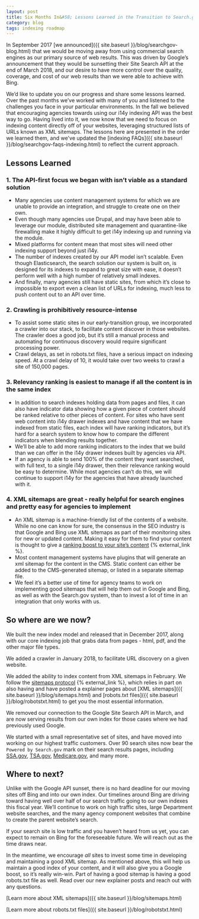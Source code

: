```yaml
---
layout: post
title: Six Months In&#58; Lessons Learned in the Transition to Search.gov
category: blog
tags: indexing roadmap
---
```


In September 2017 [we announced]({{ site.baseurl }}/blog/searchgov-blog.html) that we would be moving away from using commercial search engines as our primary source of web results. This was driven by Google’s announcement that they would be sunsetting their Site Search API at the end of March 2018, and our desire to have more control over the quality, coverage, and cost of our web results than we were able to achieve with Bing.

We’d like to update you on our progress and share some lessons learned. Over the past months we’ve worked with many of you and listened to the challenges you face in your particular environments. In the fall we believed that encouraging agencies towards using our i14y indexing API was the best way to go. Having lived into it, we now know that we need to focus on indexing content directly off of your websites, leveraging structured lists of URLs known as XML sitemaps. The lessons here are presented in the order we learned them, and we've updated the [indexing FAQs]({{ site.baseurl }}/blog/searchgov-faqs-indexing.html) to reflect the current approach.

## Lessons Learned

### 1. The API-first focus we began with isn’t viable as a standard solution

* Many agencies use content management systems for which we are unable to provide an integration, and struggle to create one on their own.
* Even though many agencies use Drupal, and may have been able to leverage our module, distributed site management and quarantine-like firewalling make it highly difficult to get i14y indexing up and running via the module.
* Mixed platforms for content mean that most sites will need other indexing support beyond just i14y.
* The number of indexes created by our API model isn’t scalable. Even though Elasticsearch, the search solution our system is built on, is designed for its indexes to expand to great size with ease, it doesn’t perform well with a high number of relatively small indexes.
* And finally, many agencies still have static sites, from which it’s close to impossible to export even a clean list of URLs for indexing, much less to push content out to an API over time.

### 2. Crawling is prohibitively resource-intense

* To assist some static sites in our early-transition group, we incorporated a crawler into our stack, to facilitate content discover in those websites. The crawler does a good job, but it’s still a manual process and automating for continuous discovery would require significant processing power.
* Crawl delays, as set in robots.txt files, have a serious impact on indexing speed. At a crawl delay of 10, it would take over two weeks to crawl a site of 150,000 pages.

### 3. Relevancy ranking is easiest to manage if all the content is in the same index

* In addition to search indexes holding data from pages and files, it can also have indicator data showing how a given piece of content should be ranked relative to other pieces of content. For sites who have sent web content into i14y drawer indexes and have content that we have indexed from static files, each index will have ranking indicators, but it’s hard for a search system to know how to compare the different indicators when blending results together.
* We’ll be able to add more ranking indicators to the index that we build than we can offer in the i14y drawer indexes built by agencies via API.
* If an agency is able to send 100% of the content they want searched, with full text, to a single i14y drawer, then their relevance ranking would be easy to determine. While most agencies can’t do this, we will continue to support i14y for the agencies that have already launched with it.

### 4. XML sitemaps are great - really helpful for search engines and pretty easy for agencies to implement

* An XML sitemap is a machine-friendly list of the contents of a website. While no one can know for sure, the consensus in the SEO industry is that Google and Bing use XML sitemaps as part of their monitoring sites for new or updated content. Making it easy for them to find your content is thought to give a [ranking boost to your site’s content](https://searchengineland.com/guide/seo/site-architecture-search-engine-ranking) {% external_link %}.
* Most content management systems have plugins that will generate an xml sitemap for the content in the CMS. Static content can either be added to the CMS-generated sitemap, or listed in a separate sitemap file.
* We feel it’s a better use of time for agency teams to work on implementing good sitemaps that will help them out in Google and Bing, as well as with the Search.gov system, than to invest a lot of time in an integration that only works with us.

## So where are we now?

We built the new index model and released that in December 2017, along with our core indexing job that grabs data from pages - html, pdf, and the other major file types.

We added a crawler in January 2018, to facilitate URL discovery on a given website.

We added the ability to index content from XML sitemaps in February. We follow the [sitemaps protocol](https://www.sitemaps.org/protocol.html) {% external_link %}, which relies in part on also having  and have posted a explainer pages about [XML sitemaps]({{ site.baseurl }}/blog/sitemaps.html) and [robots.txt files]({{ site.baseurl }}/blog/robotstxt.html) to get you the most essential information.

We removed our connection to the Google Site Search API in March, and are now serving results from our own index for those cases where we had previously used Google. 

We started with a small representative set of sites, and have moved into working on our highest traffic customers. Over 90 search sites now bear the `Powered by Search.gov` mark on their search results pages, including [SSA.gov](https://search.ssa.gov/search?utf8=%E2%9C%93&affiliate=ssa&sort_by=&query=replacement+card), [TSA.gov](https://search.usa.gov/search?utf8=%E2%9C%93&affiliate=tsa.gov&sort_by=&query=screening), [Medicare.gov](https://search.medicare.gov/search?utf8=%E2%9C%93&affiliate=medicaregov&sort_by=&query=medical+equipment), and many more. 

## Where to next?

Unlike with the Google API sunset, there is no hard deadline for our moving sites off Bing and into our own index. Our timelines around Bing are driving toward having well over half of our search traffic going to our own indexes this fiscal year. We’ll continue to work on high traffic sites, large Department website searches, and the many agency component websites that combine to create the parent website’s search.

If your search site is low traffic and you haven’t heard from us yet, you can expect to remain on Bing for the foreseeable future. We will reach out as the time draws near.

In the meantime, we encourage *all* sites to invest some time in developing and maintaining a good XML sitemap. As mentioned above, this will help us maintain a good index of your content, and it will also give you a Google boost, so it’s really win-win. Part of having a good sitemap is having a good robots.txt file as well. Read over our new explainer posts and reach out with any questions.

[Learn more about XML sitemaps]({{ site.baseurl }}/blog/sitemaps.html)

[Learn more about robots.txt files]({{ site.baseurl }}/blog/robotstxt.html)
